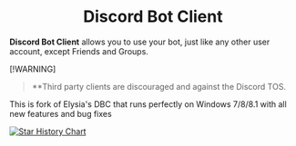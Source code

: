 <h1 align="center">Discord Bot Client</h1>

**Discord Bot Client** allows you to use your bot, just like any other user account, except Friends and Groups. 

[!WARNING]
> **Third party clients are discouraged and against the Discord TOS.

This is fork of Elysia's DBC that runs perfectly on Windows 7/8/8.1 with all new features and bug fixes

[![Star History Chart](https://api.star-history.com/svg?repos=Forbirdden/DiscordBotClient-OldWindows&type=Date)](https://star-history.com/#Forbirdden/DiscordBotClient-OldWindows&Date)
